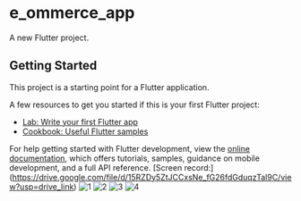 # e_ommerce_app

A new Flutter project.

## Getting Started

This project is a starting point for a Flutter application.

A few resources to get you started if this is your first Flutter project:

- [Lab: Write your first Flutter app](https://docs.flutter.dev/get-started/codelab)
- [Cookbook: Useful Flutter samples](https://docs.flutter.dev/cookbook)

For help getting started with Flutter development, view the
[online documentation](https://docs.flutter.dev/), which offers tutorials,
samples, guidance on mobile development, and a full API reference.
[Screen record:] (https://drive.google.com/file/d/15RZDy5ZtJCCxsNe_fG26fdGduqzTal9C/view?usp=drive_link)
![1](https://github.com/Vishnu8991/e_Commerce_app/assets/136693695/9e144758-70b6-4560-9f43-390bf7dacf4d)
![2](https://github.com/Vishnu8991/e_Commerce_app/assets/136693695/944a7776-2360-40cf-8a7c-2c514af4d7d3)
![3](https://github.com/Vishnu8991/e_Commerce_app/assets/136693695/adb73594-e3b7-4fea-8815-9990230c45e9)
![4](https://github.com/Vishnu8991/e_Commerce_app/assets/136693695/eff926c8-85d7-4c2c-b411-9a3a30307838)
